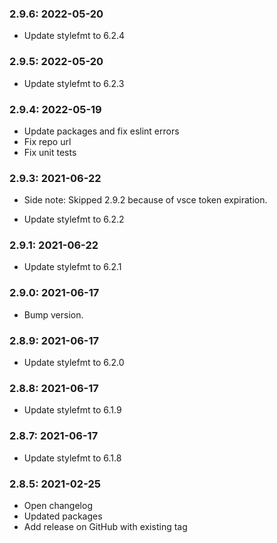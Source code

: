 ### 2.9.6: 2022-05-20

* Update stylefmt to 6.2.4

### 2.9.5: 2022-05-20

* Update stylefmt to 6.2.3

### 2.9.4: 2022-05-19

* Update packages and fix eslint errors
* Fix repo url
* Fix unit tests

### 2.9.3: 2021-06-22

* Side note: Skipped 2.9.2 because of vsce token expiration.

* Update stylefmt to 6.2.2

### 2.9.1: 2021-06-22

* Update stylefmt to 6.2.1

### 2.9.0: 2021-06-17

* Bump version.

### 2.8.9: 2021-06-17

* Update stylefmt to 6.2.0

### 2.8.8: 2021-06-17

* Update stylefmt to 6.1.9

### 2.8.7: 2021-06-17

* Update stylefmt to 6.1.8

### 2.8.5: 2021-02-25

* Open changelog
* Updated packages
* Add release on GitHub with existing tag

